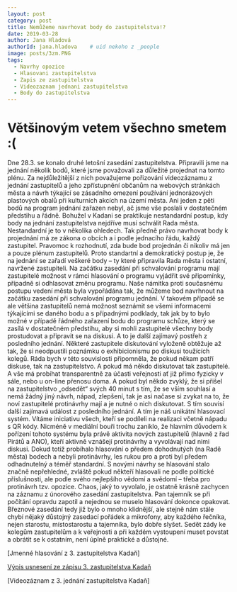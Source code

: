 ```yaml
---
layout: post
category: post
title: Nemůžeme navrhovat body do zastupitelstva!?
date: 2019-03-28
author: Jana Hladová
authorId: jana.hladova    # uid nekoho z _people
image: posts/3zm.PNG
tags:
  - Navrhy opozice
  - Hlasovani zastupitelstva
  - Zapis ze zastupitelstva
  - Videozaznam jednani zastupitelstva
  - Body do zastupitelstva
---
```


# Většinovým vetem všechno smetem :(


Dne 28.3. se konalo druhé letošní zasedání zastupitelstva. Připravili jsme na jednání několik bodů, které jsme považovali za důležité projednat na tomto plénu. Za nejdůležitější z nich považujeme pořizování videozáznamu z jednání zastupitelů a jeho zpřístupnění občanům na webových stránkách města a návrh týkající se zásadního omezení používání jednorázových plastových obalů při kulturních akcích na území města. Ani jeden z pěti bodů na program jednání zařazen nebyl, ač jsme vše poslali v dostatečném předstihu a řádně. Bohužel v Kadani se praktikuje nestandardní postup, kdy body na jednání zastupitelstva nejdříve musí schválit Rada města. Nestandardní je to v několika ohledech. Tak předně právo navrhovat body k projednání má ze zákona o obcích a i podle jednacího řádu, každý zastupitel. Pravomoc k rozhodnutí, zda bude bod projednán či nikoliv má jen a pouze plénum zastupitelů. Proto standartní a demokratický postup je, že na jednání se zařadí veškeré body – ty které připravila Rada města i ostatní, navržené zastupiteli. Na začátku zasedání při schvalování programu mají zastupitelé možnost v rámci hlasování o programu vyjádřit své připomínky, případně si odhlasovat změnu programu. Naše námitka proti současnému postupu vedení města byla vypořádána tak, že můžeme bod navrhnout na začátku zasedání při schvalování programu jednání. V takovém případě se ale většina zastupitelů nemá možnost seznámit se všemi informacemi týkajícími se daného bodu a s případnými podklady, tak jak by to bylo možné v případě řádného zařazení bodu do programu schůze, který se zasílá v dostatečném předstihu, aby si mohli zastupitelé všechny body prostudovat a připravit se na diskusi.
 A to je další zajímavý postřeh z posledního jednání. Některé zastupitele diskutování vyloženě obtěžuje až tak, že si neodpustili poznámku o exhibicionismu po diskusi toužících kolegů. Ráda bych v této souvislosti připomněla, že pokud někam patří diskuse, tak na zastupitelstvo. A pokud má někdo diskutovat tak zastupitelé. A vše má probíhat transparentně za účasti veřejnosti ať již přímo fyzicky v sále, nebo u on-line přenosu doma. A pokud byl někdo zvyklý, že si přišel na zastupitelstvo „odsedět“ svých 40 minut s tím, že se vším souhlasí a nemá žádný jiný návrh, nápad, zlepšení, tak je asi načase si zvykat na to, že noví zastupitelé protinávrhy mají a je nutné o nich diskutovat.
S tím souvisí další zajímavá událost z posledního jednání. A tím je náš unikátní hlasovací systém. Vítáme iniciativu všech, kteří se podíleli na realizaci včetně nápadu s QR kódy. Nicméně v mediální bouři trochu zaniklo, že hlavním důvodem k pořízení tohoto systému byla právě aktivita nových zastupitelů (hlavně z řad Pirátů a ANO), kteří aktivně vznášejí protinávrhy a vyvolávají nad nimi diskusi. Dokud totiž probíhalo hlasování o předem dohodnutých (na Radě města) bodech a nebyli protinávrhy, les rukou pro a proti byl předem odhadnutelný a téměř standardní. S novými návrhy se hlasování stalo značně nepřehledné, zvláště pokud někteří hlasovali ne podle politické příslušnosti, ale podle svého nejlepšího vědomí a svědomí – třeba pro protinávrh tzv. opozice. Chaos, jaký to vyvolalo, je ostatně krásně zachycen na záznamu z únorového zasedání zastupitelstva. Pan tajemník se při počítání opravdu zapotil a nejednou se muselo hlasování dokonce opakovat. Březnové zasedání tedy již bylo o mnoho klidnější, ale stejně nám stále chybí nějaký důstojný zasedací pořádek a mikrofony, aby každého řečníka, nejen starostu, místostarostu a tajemníka, bylo dobře slyšet. Sedět zády ke kolegům zastupitelům a k veřejnosti a při každém vystoupení muset povstat a obrátit se k ostatním, není úplně praktické a důstojné. 

[Jmenné hlasování z 3. zastupitelstva Kadaň] 

[Výpis usnesení ze zápisu 3. zastupitelstva Kadaň](http://www.mesto-kadan.cz/obcan/)

[Videozáznam z 3. jednání zastupitelstva Kadaň]
